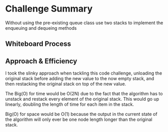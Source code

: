 # Challenge Summary

Without using the pre-existing queue class use two stacks to implement the enqueuing and dequeing methods

## Whiteboard Process
<!-- Embedded whiteboard image -->

## Approach & Efficiency

I took the slinky approach when tackling this code challenge, unloading the original stack before adding the new value to the now empty stack, and then restacking the original stack on top of the new value.

The Big(O) for time would be O(2N) due to the fact that the algorithm has to unstack and restack every element of the original stack. This would go up linearly, doubling the length of time for each item in the stack.

Big(O) for space would be O(1) because the output in the current state of the algorithm will only ever be one node length longer than the original stack.

